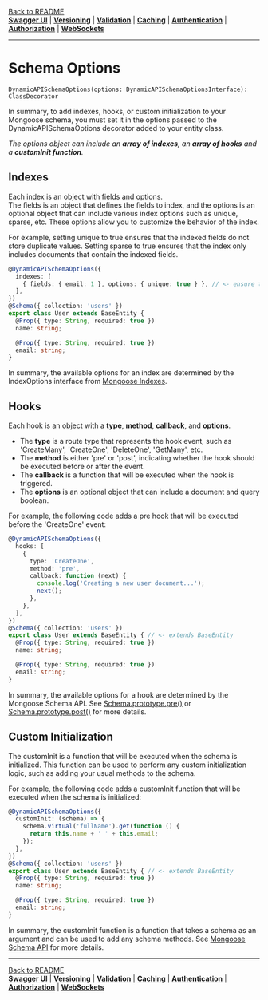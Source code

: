 [Back to README](https://github.com/MikeDev75015/mongodb-dynamic-api/blob/develop/README.md)
<br>**[Swagger UI](https://github.com/MikeDev75015/mongodb-dynamic-api/blob/develop/README/swagger-ui.md)**
| **[Versioning](https://github.com/MikeDev75015/mongodb-dynamic-api/blob/develop/README/versioning.md)**
| **[Validation](https://github.com/MikeDev75015/mongodb-dynamic-api/blob/develop/README/validation.md)**
| **[Caching](https://github.com/MikeDev75015/mongodb-dynamic-api/blob/develop/README/caching.md)**
| **[Authentication](https://github.com/MikeDev75015/mongodb-dynamic-api/blob/develop/README/authentication.md)**
| **[Authorization](https://github.com/MikeDev75015/mongodb-dynamic-api/blob/develop/README/authorization.md)**
| **[WebSockets](https://github.com/MikeDev75015/mongodb-dynamic-api/blob/develop/README/websockets.md)**

___

# Schema Options
`DynamicAPISchemaOptions(options: DynamicAPISchemaOptionsInterface): ClassDecorator`

In summary, to add indexes, hooks, or custom initialization to your Mongoose schema,
you must set it in the options passed to the DynamicAPISchemaOptions decorator
added to your entity class.

*The options object can include an **array of indexes**, an **array of hooks** and a **customInit function**.*

## Indexes

Each index is an object with fields and options.
<br>The fields is an object that defines the fields to index, and the options is an optional object that can include various index options such as unique, sparse, etc.
These options allow you to customize the behavior of the index.

For example, setting unique to true ensures that the indexed fields do not store duplicate values.
Setting sparse to true ensures that the index only includes documents that contain the indexed fields.

```typescript
@DynamicAPISchemaOptions({
  indexes: [
    { fields: { email: 1 }, options: { unique: true } }, // <- ensure that the email field is unique
  ],
})
@Schema({ collection: 'users' })
export class User extends BaseEntity {
  @Prop({ type: String, required: true })
  name: string;

  @Prop({ type: String, required: true })
  email: string;
}
```

In summary, the available options for an index are determined by the IndexOptions interface from [Mongoose Indexes](https://mongoosejs.com/docs/guide.html#indexes).

## Hooks

Each hook is an object with a **type**, **method**, **callback**, and **options**.
- The **type** is a route type that represents the hook event, such as 'CreateMany', 'CreateOne', 'DeleteOne',
'GetMany', etc.
- The **method** is either 'pre' or 'post', indicating whether the hook should be executed before or after the
event.
- The **callback** is a function that will be executed when the hook is triggered.
- The **options** is an optional object that can include a document and query boolean.

For example, the following code adds a pre hook that will be executed before the 'CreateOne' event:

```typescript
@DynamicAPISchemaOptions({
  hooks: [
    {
      type: 'CreateOne',
      method: 'pre',
      callback: function (next) {
        console.log('Creating a new user document...');
        next();
      },
    },
  ],
})
@Schema({ collection: 'users' })
export class User extends BaseEntity { // <- extends BaseEntity
  @Prop({ type: String, required: true })
  name: string;

  @Prop({ type: String, required: true })
  email: string;
}
```

In summary, the available options for a hook are determined by the Mongoose Schema API. See
[Schema.prototype.pre()](https://mongoosejs.com/docs/api/schema.html#Schema.prototype.pre())
or [Schema.prototype.post()](https://mongoosejs.com/docs/api/schema.html#Schema.prototype.post())
for more details.

## Custom Initialization

The customInit is a function that will be executed when the schema is initialized.
This function can be used to perform any custom initialization logic, such as adding your usual methods to the schema.

For example, the following code adds a customInit function that will be executed when the schema is initialized:

```typescript
@DynamicAPISchemaOptions({
  customInit: (schema) => {
    schema.virtual('fullName').get(function () {
      return this.name + ' ' + this.email;
    });
  },
})
@Schema({ collection: 'users' })
export class User extends BaseEntity { // <- extends BaseEntity
  @Prop({ type: String, required: true })
  name: string;

  @Prop({ type: String, required: true })
  email: string;
}
```

In summary, the customInit function is a function that takes a schema as an argument and can be used to add any schema methods. See [Mongoose Schema API](https://mongoosejs.com/docs/api/schema.html) for more details.

___

[Back to README](https://github.com/MikeDev75015/mongodb-dynamic-api/blob/develop/README.md)
<br>**[Swagger UI](https://github.com/MikeDev75015/mongodb-dynamic-api/blob/develop/README/swagger-ui.md)**
| **[Versioning](https://github.com/MikeDev75015/mongodb-dynamic-api/blob/develop/README/versioning.md)**
| **[Validation](https://github.com/MikeDev75015/mongodb-dynamic-api/blob/develop/README/validation.md)**
| **[Caching](https://github.com/MikeDev75015/mongodb-dynamic-api/blob/develop/README/caching.md)**
| **[Authentication](https://github.com/MikeDev75015/mongodb-dynamic-api/blob/develop/README/authentication.md)**
| **[Authorization](https://github.com/MikeDev75015/mongodb-dynamic-api/blob/develop/README/authorization.md)**
| **[WebSockets](https://github.com/MikeDev75015/mongodb-dynamic-api/blob/develop/README/websockets.md)**


<br>
<br>
<br>